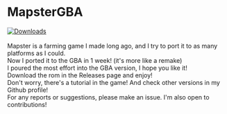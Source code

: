# MapsterGBA
[![Downloads](https://img.shields.io/github/downloads/AzizBgBoss/MapsterGBA/total.svg?label=downloads)](https://github.com/AzizBgBoss/MapsterGBA/releases)<br><br>
Mapster is a farming game I made long ago, and I try to port it to as many platforms as I could.<br>
Now I ported it to the GBA in 1 week! (it's more like a remake)<br>
I poured the most effort into the GBA version, I hope you like it!<br>
Download the rom in the Releases page and enjoy!<br>
Don't worry, there's a tutorial in the game! And check other versions in my Github profile!<br>
For any reports or suggestions, please make an issue. I'm also open to contributions!